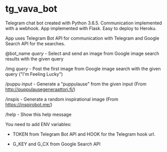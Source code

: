 # tg_vava_bot
Telegram chat bot created with Python 3.6.5. Communication implemented with a webhook. App implemented with Flask. Easy to deploy to Heroku.

App uses Telegram Bot API for communication with Telegram and Google Search API for the searches.

@bot_name *query* - Select and send an image from Google image search results with the given query

/img *query* - Post the first image from Google image search with the given query ("I'm Feeling Lucky")

/puppu *input* - Generate a "puppulause" from the given input (From http://puppulausegeneraattori.fi/)

/inspis - Generate a random inspirational image (From https://inspirobot.me/)

/help - Show this help message

You need to add ENV variables:

- TOKEN from Telegram Bot API and HOOK for the Telegram hook url.

- G_KEY and G_CX from Google Search API
